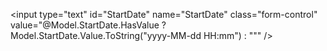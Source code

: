 <!-- Add in <head> or top of your view -->
<link rel="stylesheet" href="https://cdn.jsdelivr.net/npm/flatpickr/dist/flatpickr.min.css">

<!-- Add before closing </body> -->
<script src="https://cdn.jsdelivr.net/npm/flatpickr"></script>

<input type="text" id="StartDate" name="StartDate" class="form-control" 
       value="@Model.StartDate.HasValue ? Model.StartDate.Value.ToString("yyyy-MM-dd HH:mm") : """ />


<script>
    flatpickr("#StartDate", {
        enableTime: true,
        dateFormat: "Y-m-d H:i",
        time_24hr: true
    });

    flatpickr("#EndDate", {
        enableTime: true,
        dateFormat: "Y-m-d H:i",
        time_24hr: true
    });

    flatpickr("#ConsStartDate", {
        enableTime: true,
        dateFormat: "Y-m-d H:i",
        time_24hr: true
    });
</script>

